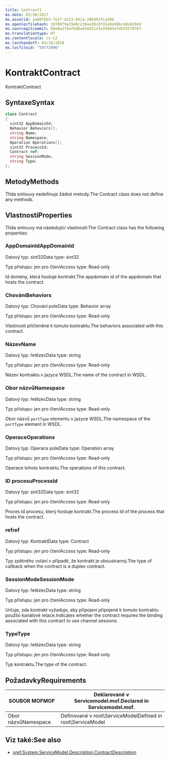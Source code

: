 ```yaml
---
title: Contract1
ms.date: 03/30/2017
ms.assetid: aa00f6b3-7e1f-4213-841a-206463fca20b
ms.openlocfilehash: 10789f9a2940c239ae20c8fd1e9d48bca0e820ed
ms.sourcegitcommit: 0be8a279af6d8a43e03141e349d3efd5d35f8767
ms.translationtype: HT
ms.contentlocale: cs-CZ
ms.lasthandoff: 04/18/2019
ms.locfileid: "59772996"
---
```

# <a name="contract"></a><span data-ttu-id="e2444-102">Kontrakt</span><span class="sxs-lookup"><span data-stu-id="e2444-102">Contract</span></span>
<span data-ttu-id="e2444-103">Kontrakt</span><span class="sxs-lookup"><span data-stu-id="e2444-103">Contract</span></span>  
  
## <a name="syntax"></a><span data-ttu-id="e2444-104">Syntaxe</span><span class="sxs-lookup"><span data-stu-id="e2444-104">Syntax</span></span>  
  
```csharp
class Contract  
{  
  sint32 AppDomainId;  
  Behavior Behaviors[];  
  string Name;  
  string Namespace;  
  Operation Operations[];  
  sint32 ProcessId;  
  Contract ref;  
  string SessionMode;  
  string Type;  
};  
```  
  
## <a name="methods"></a><span data-ttu-id="e2444-105">Metody</span><span class="sxs-lookup"><span data-stu-id="e2444-105">Methods</span></span>  
 <span data-ttu-id="e2444-106">Třída smlouvy nedefinuje žádné metody.</span><span class="sxs-lookup"><span data-stu-id="e2444-106">The Contract class does not define any methods.</span></span>  
  
## <a name="properties"></a><span data-ttu-id="e2444-107">Vlastnosti</span><span class="sxs-lookup"><span data-stu-id="e2444-107">Properties</span></span>  
 <span data-ttu-id="e2444-108">Třída smlouvy má následující vlastnosti:</span><span class="sxs-lookup"><span data-stu-id="e2444-108">The Contract class has the following properties:</span></span>  
  
### <a name="appdomainid"></a><span data-ttu-id="e2444-109">AppDomainId</span><span class="sxs-lookup"><span data-stu-id="e2444-109">AppDomainId</span></span>  
 <span data-ttu-id="e2444-110">Datový typ: sint32</span><span class="sxs-lookup"><span data-stu-id="e2444-110">Data type: sint32</span></span>  
  
 <span data-ttu-id="e2444-111">Typ přístupu: jen pro čtení</span><span class="sxs-lookup"><span data-stu-id="e2444-111">Access type: Read-only</span></span>  
  
 <span data-ttu-id="e2444-112">Id domény, která hostuje kontrakt.</span><span class="sxs-lookup"><span data-stu-id="e2444-112">The appdomain id of the appdomain that hosts the contract.</span></span>  
  
### <a name="behaviors"></a><span data-ttu-id="e2444-113">Chování</span><span class="sxs-lookup"><span data-stu-id="e2444-113">Behaviors</span></span>  
 <span data-ttu-id="e2444-114">Datový typ: Chování pole</span><span class="sxs-lookup"><span data-stu-id="e2444-114">Data type: Behavior array</span></span>  
  
 <span data-ttu-id="e2444-115">Typ přístupu: jen pro čtení</span><span class="sxs-lookup"><span data-stu-id="e2444-115">Access type: Read-only</span></span>  
  
 <span data-ttu-id="e2444-116">Vlastnosti přičleněné k tomuto kontraktu.</span><span class="sxs-lookup"><span data-stu-id="e2444-116">The behaviors associated with this contract.</span></span>  
  
### <a name="name"></a><span data-ttu-id="e2444-117">Název</span><span class="sxs-lookup"><span data-stu-id="e2444-117">Name</span></span>  
 <span data-ttu-id="e2444-118">Datový typ: řetězec</span><span class="sxs-lookup"><span data-stu-id="e2444-118">Data type: string</span></span>  
  
 <span data-ttu-id="e2444-119">Typ přístupu: jen pro čtení</span><span class="sxs-lookup"><span data-stu-id="e2444-119">Access type: Read-only</span></span>  
  
 <span data-ttu-id="e2444-120">Název kontraktu v jazyce WSDL.</span><span class="sxs-lookup"><span data-stu-id="e2444-120">The name of the contract in WSDL.</span></span>  
  
### <a name="namespace"></a><span data-ttu-id="e2444-121">Obor názvů</span><span class="sxs-lookup"><span data-stu-id="e2444-121">Namespace</span></span>  
 <span data-ttu-id="e2444-122">Datový typ: řetězec</span><span class="sxs-lookup"><span data-stu-id="e2444-122">Data type: string</span></span>  
  
 <span data-ttu-id="e2444-123">Typ přístupu: jen pro čtení</span><span class="sxs-lookup"><span data-stu-id="e2444-123">Access type: Read-only</span></span>  
  
 <span data-ttu-id="e2444-124">Obor názvů `portType` elementu v jazyce WSDL.</span><span class="sxs-lookup"><span data-stu-id="e2444-124">The namespace of the `portType` element in WSDL.</span></span>  
  
### <a name="operations"></a><span data-ttu-id="e2444-125">Operace</span><span class="sxs-lookup"><span data-stu-id="e2444-125">Operations</span></span>  
 <span data-ttu-id="e2444-126">Datový typ: Operace pole</span><span class="sxs-lookup"><span data-stu-id="e2444-126">Data type: Operation array</span></span>  
  
 <span data-ttu-id="e2444-127">Typ přístupu: jen pro čtení</span><span class="sxs-lookup"><span data-stu-id="e2444-127">Access type: Read-only</span></span>  
  
 <span data-ttu-id="e2444-128">Operace tohoto kontraktu.</span><span class="sxs-lookup"><span data-stu-id="e2444-128">The operations of this contract.</span></span>  
  
### <a name="processid"></a><span data-ttu-id="e2444-129">ID procesu</span><span class="sxs-lookup"><span data-stu-id="e2444-129">ProcessId</span></span>  
 <span data-ttu-id="e2444-130">Datový typ: sint32</span><span class="sxs-lookup"><span data-stu-id="e2444-130">Data type: sint32</span></span>  
  
 <span data-ttu-id="e2444-131">Typ přístupu: jen pro čtení</span><span class="sxs-lookup"><span data-stu-id="e2444-131">Access type: Read-only</span></span>  
  
 <span data-ttu-id="e2444-132">Proces Id procesu, který hostuje kontrakt.</span><span class="sxs-lookup"><span data-stu-id="e2444-132">The process Id of the process that hosts the contract.</span></span>  
  
### <a name="ref"></a><span data-ttu-id="e2444-133">ref</span><span class="sxs-lookup"><span data-stu-id="e2444-133">ref</span></span>  
 <span data-ttu-id="e2444-134">Datový typ: Kontrakt</span><span class="sxs-lookup"><span data-stu-id="e2444-134">Data type: Contract</span></span>  
  
 <span data-ttu-id="e2444-135">Typ přístupu: jen pro čtení</span><span class="sxs-lookup"><span data-stu-id="e2444-135">Access type: Read-only</span></span>  
  
 <span data-ttu-id="e2444-136">Typ zpětného volání v případě, že kontrakt je oboustranný.</span><span class="sxs-lookup"><span data-stu-id="e2444-136">The type of callback when the contract is a duplex contract.</span></span>  
  
### <a name="sessionmode"></a><span data-ttu-id="e2444-137">SessionMode</span><span class="sxs-lookup"><span data-stu-id="e2444-137">SessionMode</span></span>  
 <span data-ttu-id="e2444-138">Datový typ: řetězec</span><span class="sxs-lookup"><span data-stu-id="e2444-138">Data type: string</span></span>  
  
 <span data-ttu-id="e2444-139">Typ přístupu: jen pro čtení</span><span class="sxs-lookup"><span data-stu-id="e2444-139">Access type: Read-only</span></span>  
  
 <span data-ttu-id="e2444-140">Určuje, zda kontrakt vyžaduje, aby připojení připojené k tomuto kontraktu použilo kanálové relace.</span><span class="sxs-lookup"><span data-stu-id="e2444-140">Indicates whether the contract requires the binding associated with this contract to use channel sessions.</span></span>  
  
### <a name="type"></a><span data-ttu-id="e2444-141">Type</span><span class="sxs-lookup"><span data-stu-id="e2444-141">Type</span></span>  
 <span data-ttu-id="e2444-142">Datový typ: řetězec</span><span class="sxs-lookup"><span data-stu-id="e2444-142">Data type: string</span></span>  
  
 <span data-ttu-id="e2444-143">Typ přístupu: jen pro čtení</span><span class="sxs-lookup"><span data-stu-id="e2444-143">Access type: Read-only</span></span>  
  
 <span data-ttu-id="e2444-144">Typ kontraktu.</span><span class="sxs-lookup"><span data-stu-id="e2444-144">The type of the contract.</span></span>  
  
## <a name="requirements"></a><span data-ttu-id="e2444-145">Požadavky</span><span class="sxs-lookup"><span data-stu-id="e2444-145">Requirements</span></span>  
  
|<span data-ttu-id="e2444-146">SOUBOR MOF</span><span class="sxs-lookup"><span data-stu-id="e2444-146">MOF</span></span>|<span data-ttu-id="e2444-147">Deklarované v Servicemodel.mof.</span><span class="sxs-lookup"><span data-stu-id="e2444-147">Declared in Servicemodel.mof.</span></span>|  
|---------|-----------------------------------|  
|<span data-ttu-id="e2444-148">Obor názvů</span><span class="sxs-lookup"><span data-stu-id="e2444-148">Namespace</span></span>|<span data-ttu-id="e2444-149">Definované v root\ServiceModel</span><span class="sxs-lookup"><span data-stu-id="e2444-149">Defined in root\ServiceModel</span></span>|  
  
## <a name="see-also"></a><span data-ttu-id="e2444-150">Viz také:</span><span class="sxs-lookup"><span data-stu-id="e2444-150">See also</span></span>

- <xref:System.ServiceModel.Description.ContractDescription>
